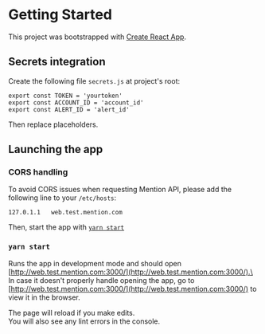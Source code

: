 # Getting Started

This project was bootstrapped with [Create React App](https://github.com/facebook/create-react-app).

## Secrets integration

Create the following file `secrets.js` at project's root:
```
export const TOKEN = 'yourtoken'
export const ACCOUNT_ID = 'account_id'
export const ALERT_ID = 'alert_id'
```

Then replace placeholders.

## Launching the app

### CORS handling

To avoid CORS issues when requesting Mention API, please add the following line to your `/etc/hosts`:
```
127.0.1.1   web.test.mention.com
```

Then, start the app with [`yarn start`](#yarn-start)

### `yarn start`

Runs the app in development mode and should open [http://web.test.mention.com:3000/](http://web.test.mention.com:3000/).\
In case it doesn't properly handle opening the app, go to [http://web.test.mention.com:3000/](http://web.test.mention.com:3000/) to view it in the browser.

The page will reload if you make edits.\
You will also see any lint errors in the console.